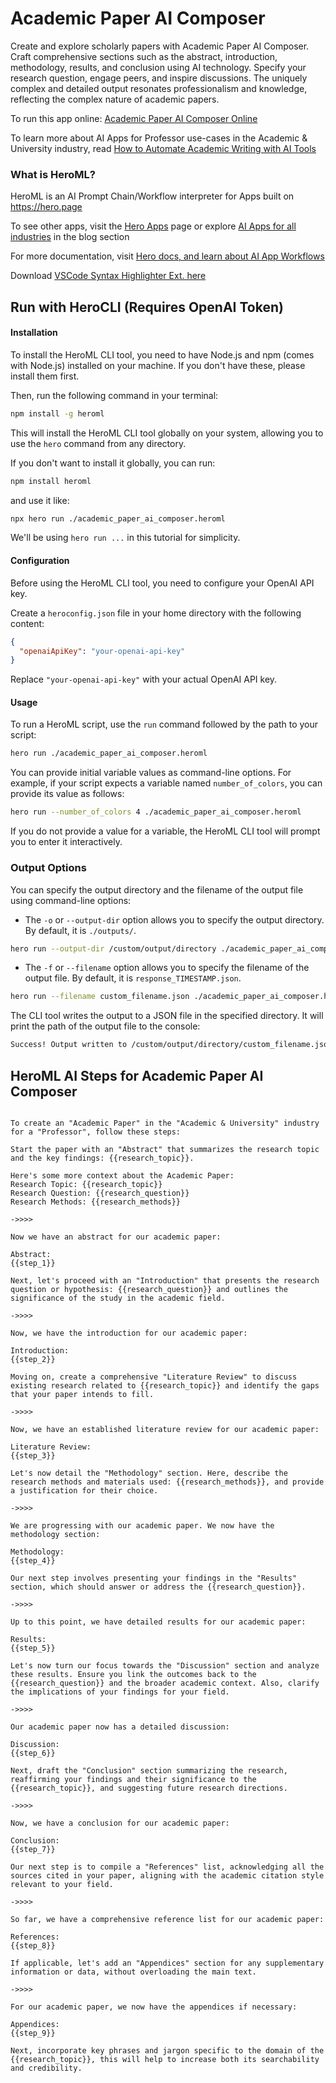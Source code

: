 # Academic Paper AI Composer

Create and explore scholarly papers with Academic Paper AI Composer. Craft comprehensive sections such as the abstract, introduction, methodology, results, and conclusion using AI technology. Specify your research question, engage peers, and inspire discussions. The uniquely complex and detailed output resonates professionalism and knowledge, reflecting the complex nature of academic papers.

To run this app online: [Academic Paper AI Composer Online](https://hero.page/app/academic-paper-ai-composer-ai-crafted-comprehensive-research-papers/LSHw5g9ntEXY2f9fyqxJ)

To learn more about AI Apps for Professor use-cases in the Academic & University industry, read [How to Automate Academic Writing with AI Tools](https://hero.page/blog/academic-and-university/professor/how-to-automate-academic-writing-with-ai-tools/170698)

### What is HeroML?
HeroML is an AI Prompt Chain/Workflow interpreter for Apps built on https://hero.page 

To see other apps, visit the [Hero Apps](https://hero.page/apps) page or explore [AI Apps for all industries](https://hero.page/blog) in the blog section

For more documentation, visit [Hero docs, and learn about AI App Workflows](https://hero.page/tutorials/introduction-to-heroml)

Download [VSCode Syntax Highlighter Ext. here](https://marketplace.visualstudio.com/items?itemName=hero-page.heroml)

## Run with HeroCLI (Requires OpenAI Token)

#### Installation

To install the HeroML CLI tool, you need to have Node.js and npm (comes with Node.js) installed on your machine. If you don't have these, please install them first. 

Then, run the following command in your terminal:

```bash
npm install -g heroml
```

This will install the HeroML CLI tool globally on your system, allowing you to use the `hero` command from any directory.

If you don't want to install it globally, you can run:

```bash
npm install heroml
```

and use it like:

```bash
npx hero run ./academic_paper_ai_composer.heroml
```

We'll be using `hero run ...` in this tutorial for simplicity.

#### Configuration

Before using the HeroML CLI tool, you need to configure your OpenAI API key. 

Create a `heroconfig.json` file in your home directory with the following content:

```json
{
  "openaiApiKey": "your-openai-api-key"
}
```

Replace `"your-openai-api-key"` with your actual OpenAI API key.

#### Usage

To run a HeroML script, use the `run` command followed by the path to your script:

```bash
hero run ./academic_paper_ai_composer.heroml
```

You can provide initial variable values as command-line options. For example, if your script expects a variable named `number_of_colors`, you can provide its value as follows:

```bash
hero run --number_of_colors 4 ./academic_paper_ai_composer.heroml
```

If you do not provide a value for a variable, the HeroML CLI tool will prompt you to enter it interactively.

### Output Options

You can specify the output directory and the filename of the output file using command-line options:

- The `-o` or `--output-dir` option allows you to specify the output directory. By default, it is `./outputs/`.

```bash
hero run --output-dir /custom/output/directory ./academic_paper_ai_composer.heroml
```

- The `-f` or `--filename` option allows you to specify the filename of the output file. By default, it is `response_TIMESTAMP.json`.

```bash
hero run --filename custom_filename.json ./academic_paper_ai_composer.heroml
```

The CLI tool writes the output to a JSON file in the specified directory. It will print the path of the output file to the console:

```bash
Success! Output written to /custom/output/directory/custom_filename.json
```


## HeroML AI Steps for Academic Paper AI Composer
```

To create an "Academic Paper" in the "Academic & University" industry for a "Professor", follow these steps:

Start the paper with an "Abstract" that summarizes the research topic and the key findings: {{research_topic}}.

Here's some more context about the Academic Paper:
Research Topic: {{research_topic}}
Research Question: {{research_question}}
Research Methods: {{research_methods}}

->>>>

Now we have an abstract for our academic paper:

Abstract:
{{step_1}}

Next, let's proceed with an "Introduction" that presents the research question or hypothesis: {{research_question}} and outlines the significance of the study in the academic field.

->>>>

Now, we have the introduction for our academic paper:

Introduction:
{{step_2}}

Moving on, create a comprehensive "Literature Review" to discuss existing research related to {{research_topic}} and identify the gaps that your paper intends to fill.

->>>>

Now, we have an established literature review for our academic paper:

Literature Review:
{{step_3}}

Let's now detail the "Methodology" section. Here, describe the research methods and materials used: {{research_methods}}, and provide a justification for their choice.

->>>>

We are progressing with our academic paper. We now have the methodology section:

Methodology:
{{step_4}}

Our next step involves presenting your findings in the "Results" section, which should answer or address the {{research_question}}.

->>>>

Up to this point, we have detailed results for our academic paper:

Results:
{{step_5}}

Let's now turn our focus towards the "Discussion" section and analyze these results. Ensure you link the outcomes back to the {{research_question}} and the broader academic context. Also, clarify the implications of your findings for your field.

->>>>

Our academic paper now has a detailed discussion:

Discussion:
{{step_6}}

Next, draft the "Conclusion" section summarizing the research, reaffirming your findings and their significance to the {{research_topic}}, and suggesting future research directions.

->>>>

Now, we have a conclusion for our academic paper:

Conclusion:
{{step_7}}

Our next step is to compile a "References" list, acknowledging all the sources cited in your paper, aligning with the academic citation style relevant to your field.

->>>>

So far, we have a comprehensive reference list for our academic paper:

References:
{{step_8}}

If applicable, let's add an "Appendices" section for any supplementary information or data, without overloading the main text.

->>>>

For our academic paper, we now have the appendices if necessary:

Appendices:
{{step_9}}

Next, incorporate key phrases and jargon specific to the domain of the {{research_topic}}, this will help to increase both its searchability and credibility.


```

